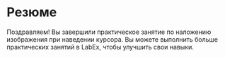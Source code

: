# Резюме

Поздравляем! Вы завершили практическое занятие по наложению изображения при наведении курсора. Вы можете выполнить больше практических занятий в LabEx, чтобы улучшить свои навыки.
